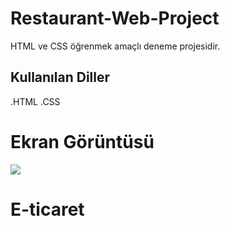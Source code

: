 <h1>Restaurant-Web-Project</h1>


HTML ve CSS öğrenmek amaçlı deneme projesidir.


<h2>Kullanılan Diller </h2>


.HTML
.CSS

<h1>Ekran Görüntüsü </h1>

![](İmages/Animation.gif)


# E-ticaret
